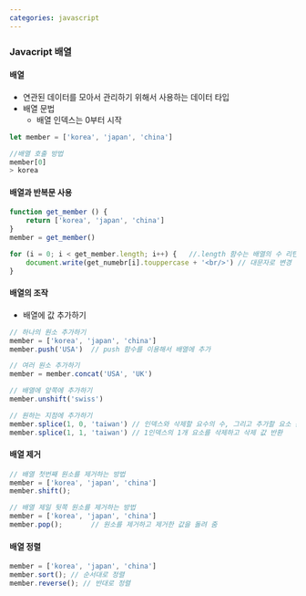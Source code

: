 ```yaml
---
categories: javascript
---
```


### Javacript 배열

#### 배열

* 연관된 데이터를 모아서 관리하기 위해서 사용하는 데이터 타입
* 배열 문법
  * 배열 인덱스는 0부터 시작

```javascript
let member = ['korea', 'japan', 'china']

//배열 호출 방법
member[0]
> korea
```

#### 배열과 반복문 사용

```javascript
function get_member () {
    return ['korea', 'japan', 'china']
}
member = get_member()

for (i = 0; i < get_member.length; i++) {	//.length 함수는 배열의 수 리턴
    document.write(get_numebr[i].touppercase + '<br/>') // 대문자로 변경 리턴
}
```

#### 배열의 조작

* 배열에 값 추가하기

```javascript
// 하나의 원소 추가하기
member = ['korea', 'japan', 'china']
member.push('USA')  // push 함수를 이용해서 배열에 추가

// 여러 원소 추가하기
member = member.concat('USA', 'UK')

// 배열에 앞쪽에 추가하기
member.unshift('swiss')

// 원하는 지점에 추가하기
member.splice(1, 0, 'taiwan') // 인덱스와 삭제할 요수의 수, 그리고 추가할 요소 순서
member.splice(1, 1, 'taiwan') // 1인덱스의 1개 요소를 삭제하고 삭제 값 반환
```

#### 배열 제거

```javascript
// 배열 첫번째 원소를 제거하는 방법
member = ['korea', 'japan', 'china']
member.shift();

// 배열 제일 뒷쪽 원소를 제거하는 방법
member = ['korea', 'japan', 'china']
member.pop();		// 원소를 제거하고 제거한 값을 돌려 줌
```

#### 배열 정렬

```javascript
member = ['korea', 'japan', 'china']
member.sort(); // 순서대로 정렬
member.reverse(); // 반대로 정렬
```




